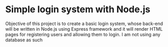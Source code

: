 # Simple login system with Node.js

Objective of this project is to create a basic login system, whose back-end will be written in Node.js using Express framework and it will render HTML pages for registering users and allowing them to login. I am not using any database as such  
